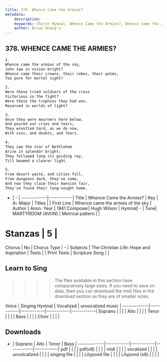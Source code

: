 ```yaml
---
title: 378. Whence Came the Armies?
metadata:
    description: 
    keywords: Church Hymnal, Whence Came the Armies?, Whence came the armies of the sky, 
    author: Brian Onang'o
---
```



## 378. WHENCE CAME THE ARMIES?

```txt
1.
Whence came the armies of the sky, 
John saw in vision bright? 
Whence came their crowns, their robes, their palms, 
Too pure for mortal sight? 

2.
Were these tried soldiers of the cross 
Victorious in the fight? 
Were these the trophies they had won, 
Reserved in worlds of light? 

3.
Once they were mourners here below, 
And poured out cries and tears; 
They wrestled hard, as we do now, 
With sins, and doubts, and fears. 

4.
They saw the star of Bethlehem 
Arise in splendor bright; 
They followed long its guiding ray, 
Till beamed a clearer light. 

5.
From desert waste, and cities full, 
From dungeons dark, they've come, 
And now they claim their mansion fair, 
They've found their long-sought home.
```

- |   -  |
-------------|------------|
Title | Whence Came the Armies? |
Key | A♭ Major |
Titles |  |
First Line | Whence came the armies of the sky |
Author | Anon.
Year | 1941
Composer| Hugh Wilson |
Hymnal|  - |
Tune| MARTYRDOM (AVON) |
Metrical pattern | |
# Stanzas | 5 |
Chorus | No |
Chorus Type | - |
Subjects | The Christian Life: Hope and Aspiration |
Texts |  |
Print Texts | 
Scripture Song |  |
  
## Learn to Sing

>>>> The files available in this section have comparatively large sizes. If you need to save on data, then you can download the midi files in the download section as they are of smaller sizes.

Voice |  Singing Hymnal | Vocalized | unvocalized music |
-------------|------------|------------|------------|------------|
Soprano | | | |
Alto | | | |
Tenor | | | |
Bass | | | |
Choir | | | |

## Downloads

- |  Soprano | Alto | Tenor | Bass |
-------------|------------|------------|------------|------------|
pdf | | | |
pdf(x8) | | | |
midi | | | |
vocalized | | | |
unvolcalized | | | |
singing file | | | |
Lilypond file | | | |
Lilypond (x8) | | | |
  